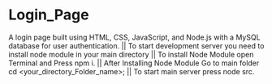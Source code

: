 # Login_Page
A  login page built using HTML, CSS, JavaScript, and Node.js with a MySQL database for user authentication.
|| To start development server you need to install node module in your main directory 
|| To install Node Module open Terminal and Press npm i.
|| After Installing Node Module Go to main folder cd <your_directory_Folder_name>;
|| To start main server press node src.
